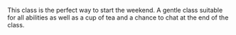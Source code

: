 This class is the perfect way to start the weekend. A gentle class suitable for all abilities as well as a cup of tea and a chance to chat at the end of the class.